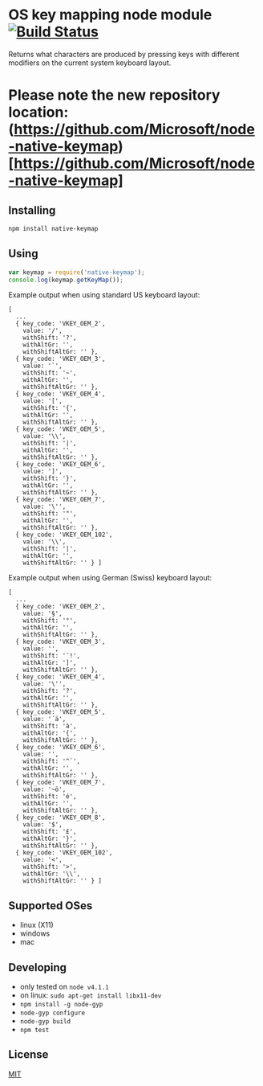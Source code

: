 # OS key mapping node module [![Build Status](https://travis-ci.org/alexandrudima/vscode-keyboard.svg?branch=master)](https://travis-ci.org/alexandrudima/vscode-keyboard)
Returns what characters are produced by pressing keys with different modifiers on the current system keyboard layout.

# Please note the new repository location: (https://github.com/Microsoft/node-native-keymap)[https://github.com/Microsoft/node-native-keymap]

## Installing

```sh
npm install native-keymap
```

## Using

```javascript
var keymap = require('native-keymap');
console.log(keymap.getKeyMap());
```

Example output when using standard US keyboard layout:
```
[
  ...
  { key_code: 'VKEY_OEM_2',
    value: '/',
    withShift: '?',
    withAltGr: '',
    withShiftAltGr: '' },
  { key_code: 'VKEY_OEM_3',
    value: '`',
    withShift: '~',
    withAltGr: '',
    withShiftAltGr: '' },
  { key_code: 'VKEY_OEM_4',
    value: '[',
    withShift: '{',
    withAltGr: '',
    withShiftAltGr: '' },
  { key_code: 'VKEY_OEM_5',
    value: '\\',
    withShift: '|',
    withAltGr: '',
    withShiftAltGr: '' },
  { key_code: 'VKEY_OEM_6',
    value: ']',
    withShift: '}',
    withAltGr: '',
    withShiftAltGr: '' },
  { key_code: 'VKEY_OEM_7',
    value: '\'',
    withShift: '"',
    withAltGr: '',
    withShiftAltGr: '' },
  { key_code: 'VKEY_OEM_102',
    value: '\\',
    withShift: '|',
    withAltGr: '',
    withShiftAltGr: '' } ]
```

Example output when using German (Swiss) keyboard layout:
```
[
  ...
  { key_code: 'VKEY_OEM_2',
    value: '§',
    withShift: '°',
    withAltGr: '',
    withShiftAltGr: '' },
  { key_code: 'VKEY_OEM_3',
    value: '',
    withShift: '¨!',
    withAltGr: ']',
    withShiftAltGr: '' },
  { key_code: 'VKEY_OEM_4',
    value: '\'',
    withShift: '?',
    withAltGr: '',
    withShiftAltGr: '' },
  { key_code: 'VKEY_OEM_5',
    value: '´ä',
    withShift: 'à',
    withAltGr: '{',
    withShiftAltGr: '' },
  { key_code: 'VKEY_OEM_6',
    value: '',
    withShift: '^`',
    withAltGr: '',
    withShiftAltGr: '' },
  { key_code: 'VKEY_OEM_7',
    value: '~ö',
    withShift: 'é',
    withAltGr: '',
    withShiftAltGr: '' },
  { key_code: 'VKEY_OEM_8',
    value: '$',
    withShift: '£',
    withAltGr: '}',
    withShiftAltGr: '' },
  { key_code: 'VKEY_OEM_102',
    value: '<',
    withShift: '>',
    withAltGr: '\\',
    withShiftAltGr: '' } ]
```

## Supported OSes
 * linux (X11)
 * windows
 * mac

## Developing
 * only tested on `node v4.1.1`
 * on linux: `sudo apt-get install libx11-dev`
 * `npm install -g node-gyp`
 * `node-gyp configure`
 * `node-gyp build`
 * `npm test`

## License
[MIT](https://github.com/alexandrudima/vscode-keyboard/blob/master/License.txt)


